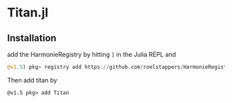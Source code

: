 # Titan.jl

## Installation
add the HarmonieRegistry by hitting `]` in the Julia REPL and  

```julia
@v1.5) pkg> registry add https://github.com/roelstappers/HarmonieRegistry 
```

Then add titan by

```
@v1.5 pkg> add Titan
```
 

